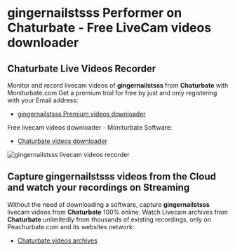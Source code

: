 # gingernailstsss Performer on Chaturbate - Free LiveCam videos downloader

## Chaturbate Live Videos Recorder

Monitor and record livecam videos of **gingernailstsss** from **Chaturbate** with Moniturbate.com
Get a premium trial for free by just and only registering with your Email address:
* [gingernailstsss Premium videos downloader](https://moniturbate.com/request-demo-licence-key.html)

Free livecam videos downloader - Moniturbate Software:
* [Chaturbate videos downloader](https://moniturbate.com/moniturbate-download-software.html)

![gingernailstsss livecam videos recorder](https://peachurnet.com/templates/moniturbate-software.png)


## Capture gingernailstsss videos from the Cloud and watch your recordings on Streaming

Without the need of downloading a software, capture **gingernailstsss** livecam videos from **Chaturbate** 100% online.
Watch Livecam archives from **Chaturbate** unlimitedly from thousands of existing recordings, only on Peachurbate.com and its websites network:
* [Chaturbate videos archives](https://peachurnet.com/)